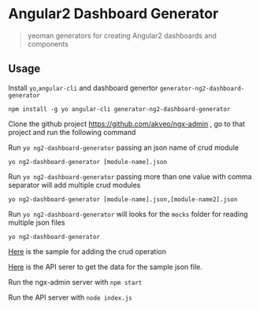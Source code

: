 # Angular2 Dashboard Generator
> yeoman generators for creating Angular2 dashboards and components

## Usage
Install `yo`,`angular-cli` and dashboard genertor `generator-ng2-dashboard-generator`
```
npm install -g yo angular-cli generator-ng2-dashboard-generator
```

Clone the github project https://github.com/akveo/ngx-admin , go to that project and run the following command

Run `yo ng2-dashboard-generator` passing an json name of crud module
```
yo ng2-dashboard-generator [module-name].json
```

Run `yo ng2-dashboard-generator` passing more than one value with comma separator will add multiple crud modules
```
yo ng2-dashboard-generator [module-name].json,[module-name2].json
```

Run `yo ng2-dashboard-generator` will looks for the `mocks` folder for reading multiple json files
```
yo ng2-dashboard-generator
```

[Here](user.json) is the sample for adding the crud operation

[Here](https://github.com/dinesh36/test-api-server) is the API serer to get the data for the sample json file.

Run the ngx-admin server with `npm start`

Run the API server with `node index.js`